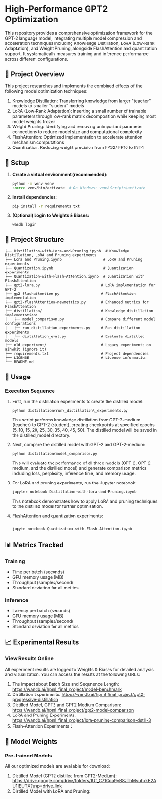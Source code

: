 # High-Performance GPT2 Optimization

This repository provides a comprehensive optimization framework for the GPT-2 language model, integrating multiple model compression and acceleration techniques including Knowledge Distillation, LoRA (Low-Rank Adaptation), and Weight Pruning, alongside FlashAttention and quantization support. It systematically measures training and inference performance across different configurations.

## 📖 Project Overview

This project researches and implements the combined effects of the following model optimization techniques:

1. Knowledge Distillation: Transferring knowledge from larger "teacher" models to smaller "student" models
2. LoRA (Low-Rank Adaptation): Inserting a small number of trainable parameters through low-rank matrix decomposition while keeping most model weights frozen
3. Weight Pruning: Identifying and removing unimportant parameter connections to reduce model size and computational complexity
4. FlashAttention: Optimized implementation to accelerate attention mechanism computations
5. Quantization: Reducing weight precision from FP32/ FP16 to INT4

## 🔧 Setup

1. **Create a virtual environment (recommended):**

   ```bash
   python -m venv venv
   source venv/bin/activate  # On Windows: venv\Scripts\activate
   ```
3. **Install dependencies:**

   ```bash
   pip install -r requirements.txt
   ```
4. **(Optional) Login to Weights & Biases:**

   ```bash
   wandb login
   ```

## 📁 Project Structure

~~~plaintext
├── Distillation-with-Lora-and-Pruning.ipynb  # Knowledge Distillation, LoRA and Pruning experiments
├── Lora and Pruning.ipynb                   # LoRA and Pruning experiments
├── Quantization.ipynb                       # Quantization experiments
├── Quantization-with-Flash-Attention.ipynb  # Quantization with FlashAttention
├── gpt2-lora.py                            # LoRA implementation for GPT-2
├── gp2-flashattention.py                   # FlashAttention implementation
├── gpt2-flashAttention-newmetrics.py       # Enhanced metrics for FlashAttention
├── distillation/                           # Knowledge distillation implementations
│   ├── model_comparison.py                 # Compare different model configurations
│   ├── run_distillation_experiments.py     # Run distillation experiments
│   └── distillation_eval.py                # Evaluate distilled models
├── old_experiment/                         # Legacy experiments on aihwkit (ignore it)
├── requirements.txt                        # Project dependencies
├── LICENSE                                 # License information
└── README.md   
~~~

## 🚀 Usage

### Execution Sequence

1. First, run the distillation experiments to create the distilled model:

   ~~~bash
   python distillation/run\_distillation\_experiments.py
   ~~~

   This script performs knowledge distillation from GPT-2-medium (teacher) to GPT-2 (student), creating checkpoints at specified epochs (5, 10, 15, 20, 25, 30, 35, 40, 45, 50). The distilled model will be saved in the distilled\_model directory.
2. Next, compare the distilled model with GPT-2 and GPT-2-medium:

   ~~~bash
   python distillation/model_comparison.py
   ~~~

   This will evaluate the performance of all three models (GPT-2, GPT-2-medium, and the distilled model) and generate comparison metrics including loss, perplexity, inference time, and memory usage.
3. For LoRA and pruning experiments, run the Jupyter notebook:

   ~~~bash
   jupyter notebook Distillation-with-Lora-and-Pruning.ipynb
   ~~~

   This notebook demonstrates how to apply LoRA and pruning techniques to the distilled model for further optimization.
4. FlashAttention and quantization experiments:

   ```bash

   jupyte notebook Quantization-with-Flash-Attention.ipynb
   ```

## 📊 Metrics Tracked

### Training

- Time per batch (seconds)
- GPU memory usage (MB)
- Throughput (samples/second)
- Standard deviation for all metrics

### Inference

- Latency per batch (seconds)
- GPU memory usage (MB)
- Throughput (samples/second)
- Standard deviation for all metrics

## 📈 Experimental Results

### View Results Online

All experiment results are logged to Weights & Biases for detailed analysis and visualization. You can access the results at the following URLs:

1. The impact about Batch Size and Sequnence Length: https://wandb.ai/hpml_final_project/model-benchmark
2. Distillation Experiments: https://wandb.ai/hpml_final_project/gpt2-progressive-distillation
3. Distilled Model, GPT2 and GPT2 Medium Comparison: https://wandb.ai/hpml_final_project/gpt2-model-comparison
4. LoRA and Pruning Experiments: https://wandb.ai/hpml_final_project/lora-pruning-comparison-dstill-3
5. Flash-Attention Experiments：

## 💾 Model Weights

### Pre-trained Models

All our optimized models are available for download:

1. Distilled Model (GPT2 distilled from GPT2-Medium): https://drive.google.com/drive/folders/1Uf_C71Goa9yB8zThMvuhkkE2AU11EUTX?usp=drive_link
2. Distilled Model with LoRA and Pruning:
